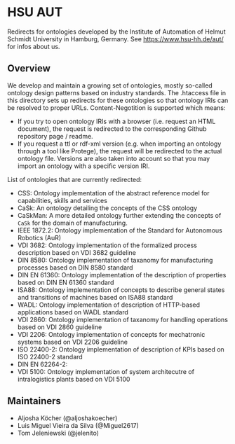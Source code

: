 # HSU AUT
Redirects for ontologies developed by the Institute of Automation of Helmut Schmidt University in Hamburg, Germany. See https://www.hsu-hh.de/aut/ for infos about us.

## Overview
We develop and maintain a growing set of ontologies, mostly so-called ontology design patterns based on industry standards. The .htaccess file in this directory sets up redirects for these ontologies so that ontology IRIs can be resolved to proper URLs.
Content-Negotition is supported which means:
- If you try to open ontology IRIs with a browser (i.e. request an HTML document), the request is redirected to the corresponding Github repository page / readme.
- If you request a ttl or rdf-xml version (e.g. when importing an ontology through a tool like Protege), the request will be redirected to the actual ontology file. Versions are also taken into account so that you may import an ontology with a specific version IRI.

List of ontologies that are currently redirected:
- CSS: Ontology implementation of the abstract reference model for capabilities, skills and services
- CaSk: An ontology detailing the concepts of the CSS ontology
- CaSkMan: A more detailed ontology further extending the concepts of `CaSk` for the domain of manufacturing.
- IEEE 1872.2: Ontology implementation of the Standard for Autonomous Robotics (AuR)
- VDI 3682: Ontology implementation of the formalized process description based on VDI 3682 guideline 
- DIN 8580: Ontology implementation of taxanomy for manufacturing processes based on DIN 8580 standard 
- DIN EN 61360: Ontology implementation of the description of properties based on DIN EN 61360 standard 
- ISA88: Ontology implementation of concepts to describe general states and transitions of machines based on ISA88 standard
- WADL: Ontology implementation of description of HTTP-based applications based on WADL standard
- VDI 2860: Ontology implementation of taxanomy for handling operations based on VDI 2860 guideline
- VDI 2206: Ontology implementation of concepts for mechatronic systems based on VDI 2206 guideline
- ISO 22400-2: Ontology implementation of description of KPIs based on ISO 22400-2 standard 
- DIN EN 62264-2: 
- VDI 5100: Ontology implementation of system architecutre of intralogistics plants based on VDI 5100

## Maintainers
- Aljosha Köcher (@aljoshakoecher)
- Luis Miguel Vieira da Silva (@Miguel2617)
- Tom Jeleniewski (@jelenito)
